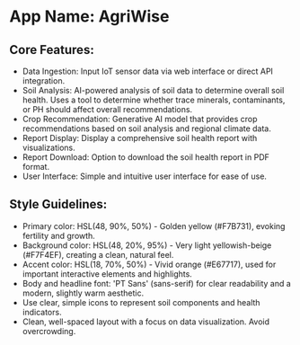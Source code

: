# **App Name**: AgriWise

## Core Features:

- Data Ingestion: Input IoT sensor data via web interface or direct API integration.
- Soil Analysis: AI-powered analysis of soil data to determine overall soil health. Uses a tool to determine whether trace minerals, contaminants, or PH should affect overall recommendations.
- Crop Recommendation: Generative AI model that provides crop recommendations based on soil analysis and regional climate data.
- Report Display: Display a comprehensive soil health report with visualizations.
- Report Download: Option to download the soil health report in PDF format.
- User Interface: Simple and intuitive user interface for ease of use.

## Style Guidelines:

- Primary color: HSL(48, 90%, 50%) - Golden yellow (#F7B731), evoking fertility and growth.
- Background color: HSL(48, 20%, 95%) - Very light yellowish-beige (#F7F4EF), creating a clean, natural feel.
- Accent color: HSL(18, 70%, 50%) - Vivid orange (#E67717), used for important interactive elements and highlights.
- Body and headline font: 'PT Sans' (sans-serif) for clear readability and a modern, slightly warm aesthetic.
- Use clear, simple icons to represent soil components and health indicators.
- Clean, well-spaced layout with a focus on data visualization. Avoid overcrowding.